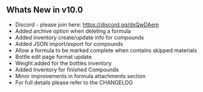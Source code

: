 Whats New in v10.0
--------------------------
- Discord - please join here: https://discord.gg/dsQwDAem
- Added archive option when deleting a formula
- Added inventory create/update info for compounds
- Added JSON import/export for compounds
- Allow a formula to be marked complete when contains skipped materials
- Bottle edit page format update
- Weight added for the bottles inventory
- Added Inventory for finished Compounds
- Minor improvements in formula attachments section
- For full details please refer to the CHANGELOG
